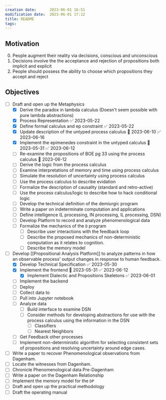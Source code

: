 ```yaml
---
creation date:		2023-06-01 16:51
modification date:	2023-06-01 17:12
title: README
tags: 
---
```

## Motivation
0. People augment their reality via decisions, conscious and unconscious
1. Decisions involve the the acceptance and rejection of propositions both implicit and explicit
2. People should possess the ability to choose which propositions they accept and reject

## Objectives
- [ ] Draft and open up the Metaphysics
	- [x] Derive the paradox in lambda calculus (Doesn't seem possible with pure lambda abstractions)
	- [x] Process Representation ✅ 2023-05-22
	- [x] Define formal calculus and ep constraint ✅ 2023-05-22
	- [x] Update description of the untyped process calculus 📅 2023-06-10 ✅ 2023-06-16
	- [x] Implement the epimenedes constraint in the untyped calculus 📅 2023-05-31 ✅ 2023-06-12
	- [ ] Re-examine the propositions of BOE pg 33 using the process calculus 📅 2023-06-12
	- [ ] Derive the logic from the process calculus
	- [ ] Examine interpretations of memory and time using process calculus
	- [ ] Simulate the resolution of uncertainty using process calculus
	- [ ] Use the process calculus to describe evidation
	- [ ] Formalize the description of causality (standard and retro-active)
	- [ ] Use the process calculus/logic to describe how to hack conditional logic
	- [ ] Develop the technical definition of the demiurgic program
	- [ ] Write a paper on indeterminate computation and applications
	- [ ] Define intelligence (L processing, IN processing, IL processing, DSN)
	- [ ] Develop Platform to record and analyze phenomenological data
	- [ ] Formalize the mechanics of the `D` program
		- [ ] Describe user interactions with the feedback loop
		- [ ] Describe the proposed mechanics of non-deterministic computation as it relates to cognition.
		- [ ] Describe the memory model
	
- [ ] Develop [[Propositional Analysis Platform]] to analyze patterns in how an observable process' output changes in response to human feedback.
	- [x] Develop Technical Specification ✅ 2023-05-30
	- [x] Implement the frontend 📅 2023-05-31 ✅ 2023-06-12
		- [x] Implement Dialectic and Propositions Skeletons ✅ 2023-06-01
	- [ ] Implement the backend
	- [ ] Deploy
	- [ ] Collect data to
	- [ ] Pull into Jupyter notebook
	- [ ] Analyze data
		- [ ] Build interface to examine DSN
		- [ ] Consider methods for developing abstractions for use with the process calculus using the information in the DSN
			- [ ] Classifiers
			- [ ] Nearest Neighbors
	- [ ] Get Feedback other processes
	- [ ] Implement non-deterministic algorithm for selecting consistent sets of propositions and resolving uncertainty around edge cases.

- [ ] Write a paper to recover Phenomenological observations from Dagenham. 
- [ ] Locate the witnesses from Dagenham.
- [ ] Chronicle Phenomenological data Pre-Dagenham
- [ ] Write a paper on the Dagenham Relationship
- [ ] Implement the memory model for the `DP`
- [ ] Draft and open up the practical methodology
- [ ] Draft the operating manual
